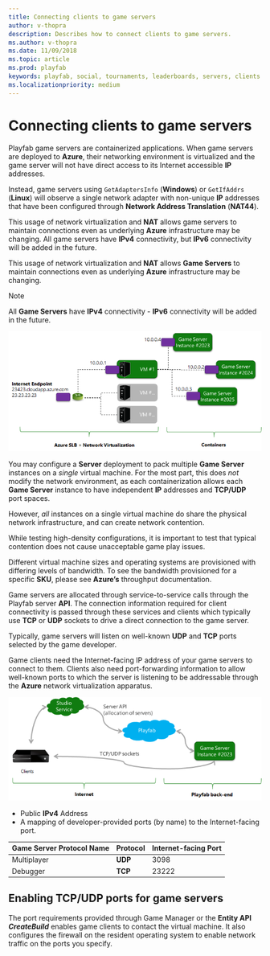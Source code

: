 ```yaml
---
title: Connecting clients to game servers 
author: v-thopra
description: Describes how to connect clients to game servers.
ms.author: v-thopra
ms.date: 11/09/2018
ms.topic: article
ms.prod: playfab
keywords: playfab, social, tournaments, leaderboards, servers, clients
ms.localizationpriority: medium
---
```


# Connecting clients to game servers

Playfab game servers are containerized applications. When game servers are deployed to **Azure**, their networking environment is virtualized and the game server will not have direct access to its Internet accessible **IP** addresses.

Instead, game servers using `GetAdaptersInfo` (**Windows**) or `GetIfAddrs` (**Linux**) will observe a single network adapter with non-unique **IP** addresses that have been configured through **Network Address Translation** (**NAT44**).

This usage of network virtualization and **NAT** allows game servers to maintain connections even as underlying **Azure** infrastructure may be changing. All game servers have **IPv4** connectivity, but **IPv6** connectivity will be added in the future.

This usage of network virtualization and **NAT** allows **Game Servers** to maintain connections even as underlying **Azure** infrastructure may be changing.

> [!NOTE]
> All **Game Servers** have **IPv4** connectivity - **IPv6** connectivity will be added in the future.

![PlayFab Game Servers - Network virtualization](media/tutorials/playfab-game-servers-network-virtualization.png)  

You may configure a **Server** deployment to pack multiple **Game Server** instances on a *single* virtual machine. For the most part, this does *not* modify the network environment, as each containerization allows each **Game Server** instance to have independent **IP** addresses and **TCP/UDP** port spaces.

However, *all* instances on a single virtual machine do share the physical network infrastructure, and can create network contention.

While testing high-density configurations, it is important to test that typical contention does not cause unacceptable game play issues.

Different virtual machine sizes and operating systems are provisioned with differing levels of bandwidth. To see the bandwidth provisioned for a specific **SKU**, please see **Azure’s** throughput documentation.

Game servers are allocated through service-to-service calls through the Playfab server **API**. The connection information required for client connectivity is passed through these services and clients which typically use **TCP** or **UDP** sockets to drive a direct connection to the game server.

Typically, game servers will listen on well-known **UDP** and **TCP** ports selected by the game developer.

Game clients need the Internet-facing IP address of your game servers to connect to them. Clients also need port-forwarding information to allow well-known ports to which the server is listening to be addressable through the **Azure** network virtualization apparatus.

![PlayFab Game Servers - connecting game clients](media/tutorials/playfab-game-servers-connecting-game-clients.png)  

- Public **IPv4** Address
- A mapping of developer-provided ports (by name) to the Internet-facing port.

|Game Server Protocol Name|Protocol | Internet-facing Port|
| ------------- |-------------| -----|
|Multiplayer | **UDP** |  3098 |
|Debugger | **TCP** |  23222 |

## Enabling TCP/UDP ports for game servers

The port requirements provided through Game Manager or the **Entity API *CreateBuild*** enables game clients to contact the virtual machine. It also configures the firewall on the resident operating system to enable network traffic on the ports you specify.
